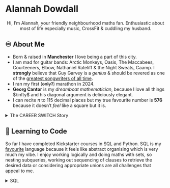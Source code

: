 # Alannah Dowdall 
<p align="center">
Hi, I’m Alannah, your friendly neighbourhood maths fan. 
 Enthusiastic about most of life especially music, CrossFit & cuddling my husband. 
</p>


## ♾️ About Me ##
	
- Born & raised in __Manchester__ I love being a part of this city. 
- I am mad for guitar bands: Arctic Monkeys, Oasis, The Maccabees, Courteeners, Elbow, Nathaniel Rateliff & the Night Sweats, Caamp. I __strongly__ believe that Guy Garvey is a _genius_ & should be revered as one of the <ins>greatest songwriters of all time</ins>. 
- I ran my first (~~only?~~) marathon in 2024.
-  __Georg Cantor__ is my _dreamboat mathematician_, because I love all things $\infty\$ and his diagonal argument is deliciously elegant.
- I can recite $\pi$ to 115 decimal places but my true favourite number is __576__ because it doesn’t _feel_ like a square but it is.


<details>

<summary> The CAREER SWITCH Story </summary>

<br/>

As a maths teacher I have had tremendous fun trying to show teenagers the beauty and power of mathematics. 

Having climbed the education ladder as far as I’d like, I felt a window of opportunity to become a student again; to stretch myself, rather than my classes, to see what I can achieve.

On the recommendation of a Data Scientist friend, I tried the CFG kickstarter in SQL and I was hooked. 

Just over a year later, here I am on the path to becoming a Data Engineer at a company where I will have a truly positive impact on society - I couldn’t be more thrilled. __Thank you CFG!__

Our lord and saviour Dolly Parton teaches us...
> Find out who you are and do it on purpose.

Well Dolly, I am **_doing my best!_**
 
</details>

</details>

## 🧠 Learning to Code 

So far I have completed Kickstarter courses in SQL and Python. SQL is my <ins>favourite</ins> language because it feels like abstract organising which is very much my vibe. I enjoy working logically and doing maths with sets, so nesting subqueries, working out sequencing of clauses to retrieve the desired data or considering appropriate unions are all challenges that appeal to me.

<details>

<summary>
	SQL
</summary>

I designed my SQL project on the CrossFit Open - a fitness challenge I take part in at my gym each year. Here is an example of code I wrote to allow the female athletes to view their overall ranking after completing all three workouts.

```
CREATE VIEW Open_F AS
SELECT
	f1.Ath_id,
	f1.FName,
	f1.SName,
	f1.GName,
	f1.City,
	f1.Ranka1f,
	f2.Ranka2f,
	f3.Ranka3f,
	DENSE_RANK() OVER (ORDER BY f1.Ranka1f+f2.Ranka2f+f3.Ranka3f) AS Open_Rank
FROM
FWOD1 f1
LEFT JOIN
FWOD2 f2
ON f1.Ath_id=f2.Ath_id
LEFT JOIN
FWOD3 f3
ON f2.Ath_id=f3.Ath_id;
```
</details>

